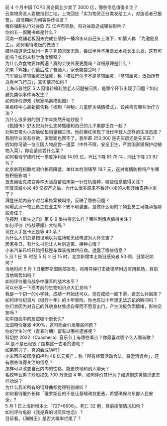 前 4 个月中国 TOP3 房企同比少卖了 3000 亿，哪些信息值得关注？  
云南物资没人要被拉到工地，上海回应「实为物资正分类发给工人，对造谣者已报警」，疫情期间为何容易传谣言？  
俄将强制执行对谷歌 72 亿卢布罚款，将对谷歌造成哪些影响？  
你的五一假期书单是什么？  
河南一商铺老板因未完成业绩拎一桶冷水从自己头上泼下，知情人称 「为激励员工」。如何看待老板的做法？  
媒体报道浙江杭州一男子秃顶求医无效，尝试半月不用洗发水竟长出头发，这有可能吗？如何从科学角度解释？  
为什么炸食物要炸两遍？真的会使外表更脆吗？详细原理是什么？  
如果「鸡娃」们最后成了普通人，家长能接受吗？  
乌军否认基辅幽灵已战死，称「塔拉巴尔卡不是基辅幽灵，『基辅幽灵』泛指所有乌克兰飞行员」，真实情况如何？  
上海市普陀区 5 人因错转福利院老人问题被问责，是哪个环节出现了问题？如何避免类似事件再发生？  
如何评价游戏《居家隔离模拟器》？  
美疾控中心最新报告称「找到『神秘』儿童肝炎病情模式」，该疾病有哪些治疗方法？  
为什么很多男的到了中年突然开始炒股？  
《甄嬛传》舒太妃为什么支持甄嬛和自己的儿子果郡王在一起？  
刘畊宏带火小店瑜伽垫销量翻三倍，他的爆红体现了当代年轻人怎样的生活态度？  
我刚毕业没有存款，家里面也帮不了，我年薪 250,000 是先买房还是先买车？  
假如你可请一位三国人物品尝一道菜（中外不限，安全卫生，严禁国家级保护动植物入菜），你会请谁尝什么菜？  
如何看待宁德时代一季度净利润 14.93 亿，环比下降 81.75 %，同比下降 23.92 %？  
北京新冠核酸检测价格再降低，单样本检测降至 19.7 元，这对疫情防控将产生哪些积极影响？  
首支奥密克戎变异株灭活疫苗临床第一针在杭接种，哪些信息值得关注？  
印度冻结小米 48 亿资产之后，为什么很多原来不看好小米的人都开始支持小米了？  
拜登任期内首个对台军售案被叫停，反映了哪些问题？  
网曝武汉一物业员工在业主车下安不明装置，是做什么用的？物业员工可能承担哪些责任？  
电视剧《重生之门》第 8-9 集拍得怎么样？哪些剧情点值得关注？  
如何评价《特战荣耀》大结局？  
现在入手显卡还是等 40 系？  
为什么人们总是错误地以为磁场和无线电波对人体无害？  
居家多日，有什么书能让人片刻逃离，换种心情？  
小米汽车已经开始招标整车焊装线体供应商，透露了哪些信息？  
5 月 1 日 15 时至 5 月 2 日 15 时，北京新增本土新冠感染者 50 例，目情况如何？  
当地时间 5 月 1 日俄罗斯国防部宣布，将用导弹打击敖德萨附近军用机场，目前当地局势如何？  
如何评价俄乌战争中俄军的战术水平？  
可以分享一下高考前的生物知识点大汇总吗？  
我是一个初一的小学妹，成绩一开始还可以，现在成绩一直下滑，该怎么补回来？  
如何评价纪录片《侣行十年》的十年冒险，你也有过十年里无法忘记的瞬间吗？  
你们会因为对自己的外貌身材焦虑自卑而不愿意出门，产生消极负面情绪，影响交友吗？  
初中跟高中的友谊哪个更长久?  
法国电价暴涨 400%，这可能会引发哪些问题？  
你的学生时代（青春时期）留有过哪些遗憾呢？  
科切拉 2022（Coachella）音乐节上有哪些看点？你最喜欢哪个艺人哪首歌？  
AI 是不是已经毁了围棋这一古老的游戏？  
如果努力了，真的会成功吗?  
小米回应被印度扣押约 48 亿元资产，称「所有经营活动合法，将澄清误会」，还有哪些值得关注的信息？  
怎样可以改变自己内向的性格，能更快地和别人聊天？  
名校毕业男子炒股损失 700 万流浪 4 年，如何评价其行为？如遇到这类情况该怎样劝说？  
为什么我听所有的钢琴曲都觉得特别难听？  
如何看待俄外长称「俄罗斯目的不是让基辅政权更迭，希望确保乌东部人民安全」?  
5 月 1 日上海新增本土「727+6606」，死亡 32 例，目前疫情情况如何？  
如何评价电影《我是真的讨厌异地恋》？  
目前看，《海贼王》是否大概率烂尾了？  
